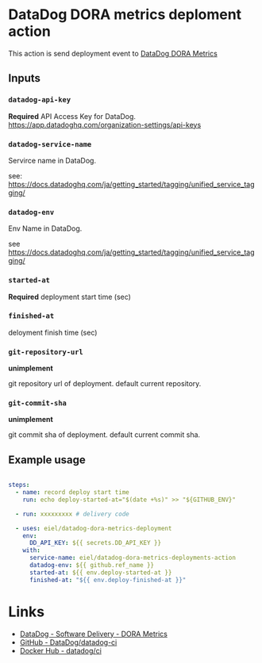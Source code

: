 # DataDog DORA metrics deploment action

This action is send deployment event to [DataDog DORA Metrics](https://docs.datadoghq.com/dora_metrics/)

## Inputs

### `datadog-api-key`

**Required** API Access Key for DataDog. https://app.datadoghq.com/organization-settings/api-keys


### `datadog-service-name`

Servirce name in DataDog.

see: https://docs.datadoghq.com/ja/getting_started/tagging/unified_service_tagging/


### `datadog-env`

Env Name in DataDog.

see https://docs.datadoghq.com/ja/getting_started/tagging/unified_service_tagging/

### `started-at`

**Required** deployment start time (sec)

### `finished-at`

deloyment finish time (sec)

### `git-repository-url`

**unimplement**

git repository url of deployment. default current repository.


### `git-commit-sha`

**unimplement**

git commit sha of deployment. default current commit sha.


## Example usage

```yaml

steps:
  - name: record deploy start time
    run: echo deploy-started-at="$(date +%s)" >> "${GITHUB_ENV}"

  - run: xxxxxxxxx # delivery code

  - uses: eiel/datadog-dora-metrics-deployment
    env:
      DD_API_KEY: ${{ secrets.DD_API_KEY }}
    with:
      service-name: eiel/datadog-dora-metrics-deployments-action
      datadog-env: ${{ github.ref_name }}
      started-at: ${{ env.deploy-started-at }}
      finished-at: "${{ env.deploy-finished-at }}"
```

# Links

* [DataDog - Software Delivery - DORA Metrics](https://docs.datadoghq.com/dora_metrics/)
* [GitHub - DataDog/datadog-ci](https://github.com/DataDog/datadog-ci)
* [Docker Hub - datadog/ci](https://hub.docker.com/r/datadog/ci)

